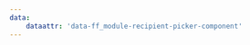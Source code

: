 ```yaml
---
data: 
    dataattr: 'data-ff_module-recipient-picker-component'
---
```


<div data-ff_module-recipient-picker-component="" />
